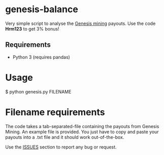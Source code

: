 # genesis-balance
Very simple script to analyse the [Genesis mining](https://www.genesis-mining.com/a/952476) payouts.
Use the code **Hrm123** to get 3% bonus!




## Requirements
  - Python 3 (requires pandas)
  
# Usage
$ python genesis.py FILENAME




# Filename requirements

The code takes a tab-separated-file containing the payouts from Genesis Mining. An example file is provided. You just have to copy and paste your payouts into a .txt file and it should work out-of-the-box.

Use the [ISSUES](https://github.com/cryptotrade/genesis-balance/issues) section to report any bug or request.


